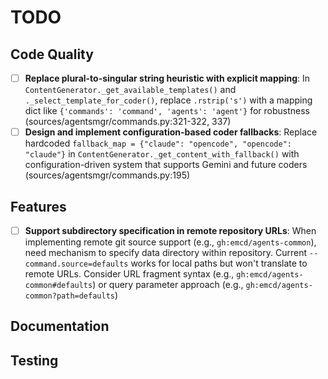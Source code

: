# TODO

## Code Quality

- [ ] **Replace plural-to-singular string heuristic with explicit mapping**: In `ContentGenerator._get_available_templates()` and `._select_template_for_coder()`, replace `.rstrip('s')` with a mapping dict like `{'commands': 'command', 'agents': 'agent'}` for robustness (sources/agentsmgr/commands.py:321-322, 337)
- [ ] **Design and implement configuration-based coder fallbacks**: Replace hardcoded `fallback_map = {"claude": "opencode", "opencode": "claude"}` in `ContentGenerator._get_content_with_fallback()` with configuration-driven system that supports Gemini and future coders (sources/agentsmgr/commands.py:195)

## Features

- [ ] **Support subdirectory specification in remote repository URLs**: When implementing remote git source support (e.g., `gh:emcd/agents-common`), need mechanism to specify data directory within repository. Current `--command.source=defaults` works for local paths but won't translate to remote URLs. Consider URL fragment syntax (e.g., `gh:emcd/agents-common#defaults`) or query parameter approach (e.g., `gh:emcd/agents-common?path=defaults`)

## Documentation

## Testing
